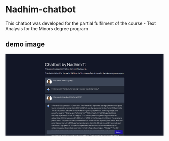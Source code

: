 # Nadhim-chatbot
This chatbot was developed for the partial fulfilment of the course  - Text Analysis for the Minors degree program

## demo image

<img src="./static/images/chatbot-demo.png">